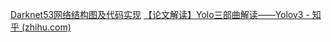 [Darknet53网络结构图及代码实现](https://blog.csdn.net/leiduifan6944/article/details/104857968)
[【论文解读】Yolo三部曲解读——Yolov3 - 知乎 (zhihu.com)](https://zhuanlan.zhihu.com/p/76802514)
